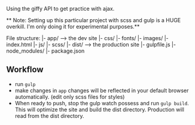 Using the giffy API to get practice with ajax.

** Note: Setting up this particular project with scss and gulp is a HUGE overkill. I'm only doing it for experimental purposes.**

File structure:
 |- app/ --> the dev site
      |- css/
      |- fonts/
      |- images/ 
      |- index.html
      |- js/ 
      |- scss/
  |- dist/ --> the production site
  |- gulpfile.js
  |- node_modules/
  |- package.json

Workflow
-----------

- run `gulp`
- make changes in `app` changes will be reflected in your default browser automatically. (edit only scss files for styles)
- When ready to push, stop the gulp watch possess and run `gulp build`. This will optimize the site and build the dist directory. Production will read from the dist directory. 